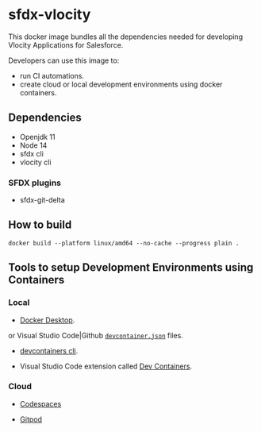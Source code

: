 # sfdx-vlocity

This docker image bundles all the dependencies needed for developing Vlocity Applications for Salesforce.

Developers can use this image to:

- run CI automations.
- create cloud or local development environments using docker containers.

## Dependencies

- Openjdk 11
- Node 14
- sfdx cli
- vlocity cli

### SFDX plugins

- sfdx-git-delta

## How to build

```shell
docker build --platform linux/amd64 --no-cache --progress plain .
```

## Tools to setup Development Environments using Containers

### Local

- [Docker Desktop](https://www.docker.com/products/docker-desktop/).

or Visual Studio Code|Github [`devcontainer.json`](https://containers.dev/implementors/json_reference/) files.

- [devcontainers cli](https://github.com/devcontainers/cli).

- Visual Studio Code extension called [Dev Containers](https://marketplace.visualstudio.com/items?itemName=ms-vscode-remote.remote-containers).

### Cloud

- [Codespaces](https://github.com/features/codespaces)

- [Gitpod](https://www.gitpod.io/)
